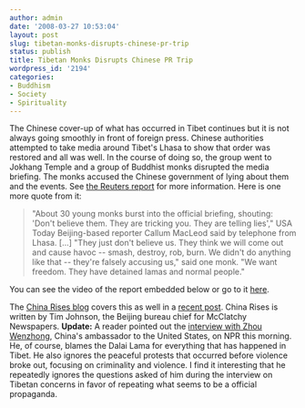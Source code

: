 ```yaml
---
author: admin
date: '2008-03-27 10:53:04'
layout: post
slug: tibetan-monks-disrupts-chinese-pr-trip
status: publish
title: Tibetan Monks Disrupts Chinese PR Trip
wordpress_id: '2194'
categories:
- Buddhism
- Society
- Spirituality
---
```


The Chinese cover-up of what has occurred in Tibet continues but it is
not always going smoothly in front of foreign press. Chinese authorities
attempted to take media around Tibet's Lhasa to show that order was
restored and all was well. In the course of doing so, the group went to
Jokhang Temple and a group of Buddhist monks disrupted the media
briefing. The monks accused the Chinese government of lying about them
and the events. See [the Reuters
report](http://www.reuters.com/article/topNews/idUSPEK24297420080327?sp=true)
for more information. Here is one more quote from it:

> "About 30 young monks burst into the official briefing, shouting:
> 'Don't believe them. They are tricking you. They are telling lies',"
> USA Today Beijing-based reporter Callum MacLeod said by telephone from
> Lhasa. [...] "They just don't believe us. They think we will come out
> and cause havoc -- smash, destroy, rob, burn. We didn't do anything
> like that -- they're falsely accusing us," said one monk. "We want
> freedom. They have detained lamas and normal people."

You can see the video of the report embedded below or go to it
[here](http://www.reuters.com/news/video?videoId=79030&newsChannel=topNews).

The [China Rises blog](http://washingtonbureau.typepad.com/china/)
covers this as well in a [recent
post](http://washingtonbureau.typepad.com/china/2008/03/hey-who-are-tho.html).
China Rises is written by Tim Johnson, the Beijing bureau chief for
McClatchy Newspapers. **Update:** A reader pointed out the [interview
with Zhou
Wenzhong](http://www.npr.org/templates/story/story.php?storyId=89140776),
China's ambassador to the United States, on NPR this morning. He, of
course, blames the Dalai Lama for everything that has happened in Tibet.
He also ignores the peaceful protests that occurred before violence
broke out, focusing on criminality and violence. I find it interesting
that he repeatedly ignores the questions asked of him during the
interview on Tibetan concerns in favor of repeating what seems to be a
official propaganda.
